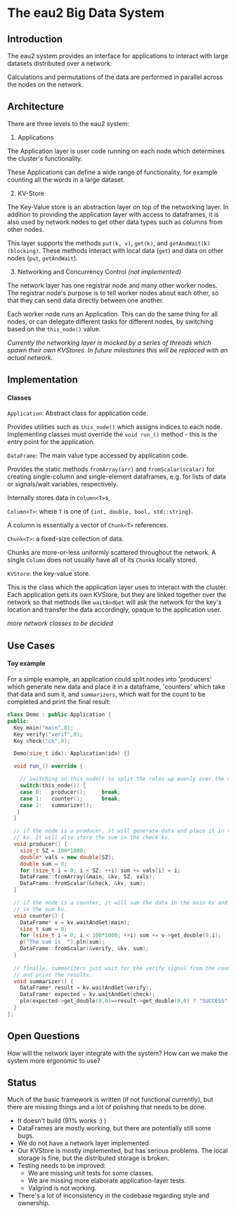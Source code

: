 # The eau2 Big Data System

## Introduction

The eau2 system provides an interface for applications to interact with large datasets distributed over a network.

Calculations and permutations of the data are performed in parallel across the nodes on the network.

## Architecture

There are three levels to the eau2 system:

1. Applications

The Application layer is user code running on each node which determines the cluster's functionality.

These Applications can define a wide range of functionality, for example counting all the words in a large dataset.

2. KV-Store

The Key-Value store is an abstraction layer on top of the networking layer. In addition to providing the application layer with access to dataframes, it is also used by network nodes to get other data types such as columns from other nodes.

This layer supports the methods `put(k, v)`, `get(k)`, and `getAndWait(k) (blocking)`. These methods interact with local data (`get`) and data on other nodes (`put`, `getAndWait`).

3. Networking and Concurrency Control *(not implemented)*

The network layer has one registrar node and many other worker nodes. The registrar node's purpose is to tell worker nodes about each other, so that they can send data directly between one another.

Each worker node runs an Application. This can do the same thing for all nodes, or can delegate different tasks for different nodes, by switching based on the `this_node()` value.

*Currently the networking layer is mocked by a series of threads which spawn their own KVStores. In future milestones this will be replaced with an actual network.*

## Implementation

#### Classes

`Application`: Abstract class for application code.

Provides utilities such as `this_node()` which assigns indices to each node. Implementing classes must override the `void run_()` method - this is the entry point for the application.

`DataFrame`: The main value type accessed by application code.

Provides the static methods `fromArray(arr)` and `fromScalar(scalar)` for creating single-column and single-element dataframes, e.g. for lists of data or signals/wait variables, respectively.

Internally stores data in `Column<T>`s, 

`Column<T>`: where `T` is one of `{int, double, bool, std::string}`.

A column is essentially a vector of `Chunk<T>` references.

`Chunk<T>`: a fixed-size collection of data.

Chunks are more-or-less uniformly scattered throughout the network. A single `Column` does not usually have all of its `Chunk`s locally stored.

`KVStore`: the key-value store.

This is the class which the application layer uses to interact with the cluster. Each application gets its own KVStore, but they are linked together over the network so that methods like `waitAndGet` will ask the network for the key's location and transfer the data accordingly, opaque to the application user.

*more network classes to be decided*

## Use Cases

#### Toy example

For a simple example, an application could split nodes into 'producers' which generate new data and place it in a dataframe, 'counters' which take that data and sum it, and `summarizers`, which wait for the count to be completed and print the final result:

```cpp
class Demo : public Application {
public:
  Key main("main",0);
  Key verify("verif",0);
  Key check("ck",0);

  Demo(size_t idx): Application(idx) {}

  void run_() override {

    // switching on this_node() to split the roles up evenly over the cluster
    switch(this_node()) {
    case 0:   producer();     break;
    case 1:   counter();      break;
    case 2:   summarizer();
   }
  }

  // if the node is a producer, it will generate data and place it in the main
  // kv. It will also store the sum in the check kv.
  void producer() {
    size_t SZ = 100*1000;
    double* vals = new double[SZ];
    double sum = 0;
    for (size_t i = 0; i < SZ; ++i) sum += vals[i] = i;
    DataFrame::fromArray(&main, &kv, SZ, vals);
    DataFrame::fromScalar(&check, &kv, sum);
  }

  // if the node is a counter, it will sum the data in the main kv and place it
  // in the sum kv.
  void counter() {
    DataFrame* v = kv.waitAndGet(main);
    size_t sum = 0;
    for (size_t i = 0; i < 100*1000; ++i) sum += v->get_double(0,i);
    p("The sum is  ").pln(sum);
    DataFrame::fromScalar(&verify, &kv, sum);
  }
  
  // finally, summarizers just wait for the verify signal from the counter nodes
  // and print the results. 
  void summarizer() {
    DataFrame* result = kv.waitAndGet(verify);
    DataFrame* expected = kv.waitAndGet(check);
    pln(expected->get_double(0,0)==result->get_double(0,0) ? "SUCCESS":"FAILURE");
  }
};
```

## Open Questions

How will the network layer integrate with the system?
How can we make the system more ergonomic to use?

## Status

Much of the basic framework is written (if not functional currently), but there are missing things and a lot of polishing that needs to be done.

- It doesn't build (91% works :) )
- DataFrames are mostly working, but there are potentially still some bugs.
- We do not have a network layer implemented.
- Our KVStore is mostly implemented, but has serious problems. The local storage is fine, but the distributed storage is broken.
- Testing needs to be improved:
    - We are missing unit tests for some classes.
    - We are missing more elaborate application-layer tests.
    - Valgrind is not working.
- There's a lot of inconsistency in the codebase regarding style and ownership.
